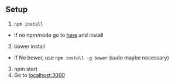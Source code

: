 ## Setup
1. `npm install`
  - If no npm/node go to [here](https://nodejs.org/en/download/) and install
2. bower install
  - If No bower, use `npm install -g bower` (sudo maybe necessary)
3. npm start
4. Go to [localhost:3000](http://localhost:3000/)
